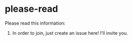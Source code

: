 # please-read
Please read this information:
1. In order to join, just create an issue here! I'll invite you.
